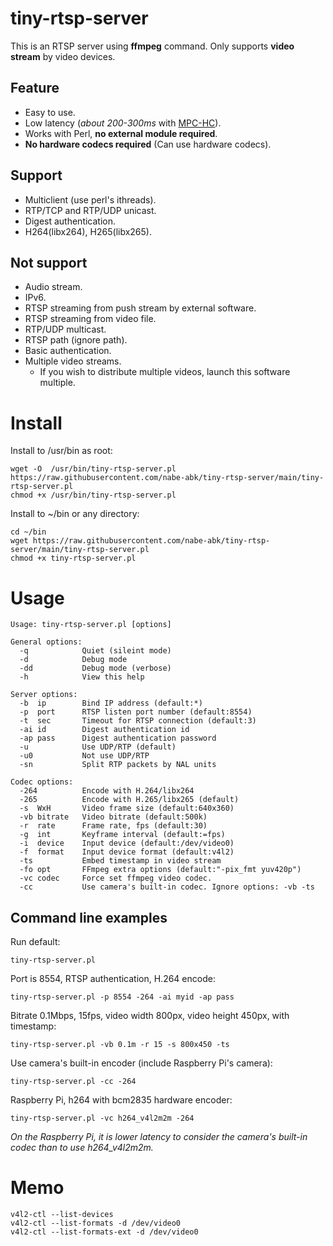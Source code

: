 # tiny-rtsp-server

This is an RTSP server using **ffmpeg** command.
Only supports **video stream** by video devices.

## Feature

- Easy to use.
- Low latency (*about 200-300ms* with [MPC-HC](https://github.com/clsid2/mpc-hc)).
- Works with Perl, **no external module required**.
- **No hardware codecs required** (Can use hardware codecs).

## Support

- Multiclient (use perl's ithreads).
- RTP/TCP and RTP/UDP unicast.
- Digest authentication.
- H264(libx264), H265(libx265).

## Not support

- Audio stream.
- IPv6.
- RTSP streaming from push stream by external software.
- RTSP streaming from video file.
- RTP/UDP multicast.
- RTSP path (ignore path).
- Basic authentication.
- Multiple video streams.
	- If you wish to distribute multiple videos, launch this software multiple.

# Install

Install to /usr/bin as root:
```
wget -O  /usr/bin/tiny-rtsp-server.pl https://raw.githubusercontent.com/nabe-abk/tiny-rtsp-server/main/tiny-rtsp-server.pl
chmod +x /usr/bin/tiny-rtsp-server.pl
```

Install to ~/bin or any directory:
```
cd ~/bin
wget https://raw.githubusercontent.com/nabe-abk/tiny-rtsp-server/main/tiny-rtsp-server.pl
chmod +x tiny-rtsp-server.pl
```

# Usage

```
Usage: tiny-rtsp-server.pl [options]

General options:
  -q            Quiet (sileint mode)
  -d            Debug mode
  -dd           Debug mode (verbose)
  -h            View this help

Server options:
  -b  ip        Bind IP address (default:*)
  -p  port      RTSP listen port number (default:8554)
  -t  sec       Timeout for RTSP connection (default:3)
  -ai id        Digest authentication id
  -ap pass      Digest authentication password
  -u            Use UDP/RTP (default)
  -u0           Not use UDP/RTP
  -sn           Split RTP packets by NAL units

Codec options:
  -264          Encode with H.264/libx264
  -265          Encode with H.265/libx265 (default)
  -s  WxH       Video frame size (default:640x360)
  -vb bitrate   Video bitrate (default:500k)
  -r  rate      Frame rate, fps (default:30)
  -g  int       Keyframe interval (default:=fps)
  -i  device    Input device (default:/dev/video0)
  -f  format    Input device format (default:v4l2)
  -ts           Embed timestamp in video stream
  -fo opt       FFmpeg extra options (default:"-pix_fmt yuv420p")
  -vc codec     Force set ffmpeg video codec.
  -cc           Use camera's built-in codec. Ignore options: -vb -ts
```

## Command line examples

Run default:
```
tiny-rtsp-server.pl
```

Port is 8554, RTSP authentication, H.264 encode:
```
tiny-rtsp-server.pl -p 8554 -264 -ai myid -ap pass
```

Bitrate 0.1Mbps, 15fps, video width 800px, video height 450px, with timestamp:
```
tiny-rtsp-server.pl -vb 0.1m -r 15 -s 800x450 -ts
```

Use camera's built-in encoder (include Raspberry Pi's camera):
```
tiny-rtsp-server.pl -cc -264
```

Raspberry Pi, h264 with bcm2835 hardware encoder:
```
tiny-rtsp-server.pl -vc h264_v4l2m2m -264
```

*On the Raspberry Pi, it is lower latency to consider the camera's built-in codec than to use h264_v4l2m2m.*

# Memo

```
v4l2-ctl --list-devices
v4l2-ctl --list-formats -d /dev/video0
v4l2-ctl --list-formats-ext -d /dev/video0
```
